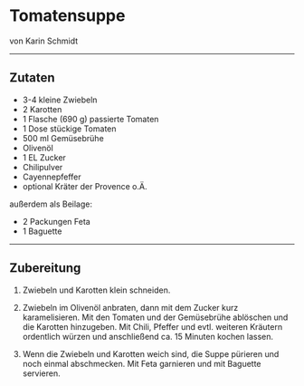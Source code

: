 # Tomatensuppe

von Karin Schmidt

---

## Zutaten

- 3-4 kleine Zwiebeln
- 2 Karotten
- 1 Flasche (690 g) passierte Tomaten
- 1 Dose stückige Tomaten
- 500 ml Gemüsebrühe
- Olivenöl
- 1 EL Zucker
- Chilipulver
- Cayennepfeffer
- optional Kräter der Provence o.Ä.

außerdem als Beilage:

- 2 Packungen Feta
- 1 Baguette

---

## Zubereitung

1. Zwiebeln und Karotten klein schneiden.

2. Zwiebeln im Olivenöl anbraten, dann mit dem Zucker kurz karamelisieren. Mit den Tomaten und der Gemüsebrühe ablöschen und die Karotten hinzugeben. Mit Chili, Pfeffer und evtl. weiteren Kräutern ordentlich würzen und anschließend ca. 15 Minuten kochen lassen.

3. Wenn die Zwiebeln und Karotten weich sind, die Suppe pürieren und noch einmal abschmecken. Mit Feta garnieren und mit Baguette servieren.